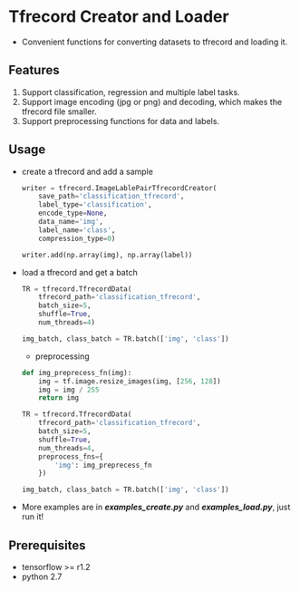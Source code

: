 # Tfrecord Creator and Loader
- Convenient functions for converting datasets to tfrecord and loading it.

## Features
1. Support classification, regression and multiple label tasks.
1. Support image encoding (jpg or png) and decoding, which makes the tfrecord file smaller.
1. Support preprocessing functions for data and labels.

## Usage
- create a tfrecord and add a sample
    ```python
    writer = tfrecord.ImageLablePairTfrecordCreator(
        save_path='classification_tfrecord',
        label_type='classification',
        encode_type=None,
        data_name='img',
        label_name='class',
        compression_type=0)

    writer.add(np.array(img), np.array(label))
    ```

- load a tfrecord and get a batch
    ```python
    TR = tfrecord.TfrecordData(
        tfrecord_path='classification_tfrecord',
        batch_size=5,
        shuffle=True,
        num_threads=4)

    img_batch, class_batch = TR.batch(['img', 'class'])
    ```
    - preprocessing
    ```python
    def img_preprecess_fn(img):
        img = tf.image.resize_images(img, [256, 128])
        img = img / 255
        return img

    TR = tfrecord.TfrecordData(
        tfrecord_path='classification_tfrecord',
        batch_size=5,
        shuffle=True,
        num_threads=4,
        preprocess_fns={
            'img': img_preprecess_fn
        })

    img_batch, class_batch = TR.batch(['img', 'class'])
    ```

 - More examples are in ***examples_create.py*** and ***examples_load.py***, just run it!

## Prerequisites
- tensorflow >= r1.2
- python 2.7
